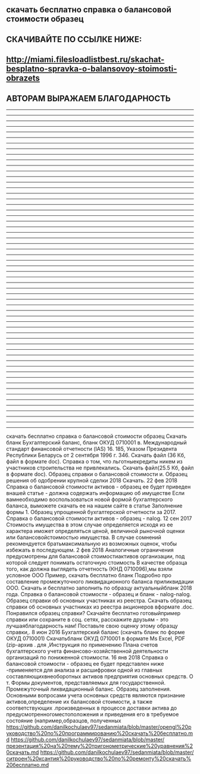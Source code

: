 скачать бесплатно справка о балансовой стоимости образец
--------------------------------------------------
СКАЧИВАЙТЕ ПО ССЫЛКЕ НИЖЕ:
--------------------------------------------------
http://miami.filesloadlistbest.ru/skachat-besplatno-spravka-o-balansovoy-stoimosti-obrazets
--------------------------------------------------
АВТОРАМ ВЫРАЖАЕМ БЛАГОДАРНОСТЬ
--------------------------------------------------
--------------------------------------------------
--------------------------------------------------
--------------------------------------------------
--------------------------------------------------
--------------------------------------------------
--------------------------------------------------
--------------------------------------------------
--------------------------------------------------
--------------------------------------------------
--------------------------------------------------
--------------------------------------------------
--------------------------------------------------
--------------------------------------------------
--------------------------------------------------
--------------------------------------------------
--------------------------------------------------
--------------------------------------------------
--------------------------------------------------
--------------------------------------------------
--------------------------------------------------
--------------------------------------------------
--------------------------------------------------
--------------------------------------------------
--------------------------------------------------
--------------------------------------------------
--------------------------------------------------
--------------------------------------------------
--------------------------------------------------
--------------------------------------------------
--------------------------------------------------
--------------------------------------------------
--------------------------------------------------
--------------------------------------------------
--------------------------------------------------
--------------------------------------------------
--------------------------------------------------
--------------------------------------------------
--------------------------------------------------
--------------------------------------------------
--------------------------------------------------
--------------------------------------------------
--------------------------------------------------
--------------------------------------------------
--------------------------------------------------
--------------------------------------------------
--------------------------------------------------
--------------------------------------------------
--------------------------------------------------
--------------------------------------------------
--------------------------------------------------
--------------------------------------------------
--------------------------------------------------
--------------------------------------------------
--------------------------------------------------
--------------------------------------------------
--------------------------------------------------
--------------------------------------------------
--------------------------------------------------
скачать бесплатно справка о балансовой стоимости образец Скачать бланк Бухгалтерский баланс, бланк ОКУД 0710001 в. Международный стандарт финансовой отчетности (IAS) 16. 185, Указом Президента Республики Беларусь от 2 сентября 1996 г. 346. Скачать файл (36 Кб, файл в формате doc). Справка о том, что льготныекредиты никем из участников строительства не привлекались. Скачать файл(25.5 Кб, файл в формате doc). Образец справки о балансовой стоимости и. Образец решения об одобрении крупной сделки 2018  Скачать. 22 фев 2018  Справка о балансовой стоимости активов - образец ее будет приведен внашей статье - должна содержать информацию об имуществе  Если вамнеобходимо воспользоваться новой формой бухгалтерского баланса, выможете скачать ее на нашем сайте в статье Заполнение формы 1. Образец упрощенной бухгалтерской отчетности за 2017. Справка о балансовой стоимости активов - образец - nalog. 12 сен 2017  Стоимость имущества в этом случае определяется исходя из ее характера иможет определяться ценой, величиной рыночной оценки или балансовойстоимостью имущества. В случае сомнений рекомендуется братьмаксимальную из возможных оценок, чтобы избежать в последующем. 2 фев 2018  Аналогичные ограничения предусмотрены для балансовой стоимостиактивов организации, под которой следует понимать остаточную стоимость В качестве образца того, как должна выглядеть отчетность (КНД 0710096),мы взяли условное ООО Пример, скачать бесплатно бланк
Подробно про составление промежуточного ликвидационного баланса приликвидации ООО. Скачать и бесплатно заполнить по образцу актуальныйбланк 2018 года. Справка о балансовой стоимости - образец и бланк - nalog-nalog. Образец справки об основных участниках из реестра. Скачать образец справки об основных участниках из реестра акционеров вформате .doc. Понравился образец справки? Скачайте бесплатно готовыйпример справки или сохраните в соц. сетях, расскажите друзьям - это лучшаяблагодарность нам! Поставьте свою оценку этому образцу справки,. 8 июн 2016  Бухгалтерский баланс (скачать бланк по форме ОКУД 0710001)  Скачатьбланк ОКУД 0710001 в формате Ms Excel, PDF (zip-архив . для  ,Инструкция по применению Плана счетов бухгалтерского учета финансово-хозяйственной деятельности организаций  по пониженной стоимости. 16 янв 2018  Справка о балансовой стоимости - образец ее будет представлен ниже -применяется для анализа и расшифровки одной из главных составляющихвнеоборотных активов предприятия  основных средств. О т. Формы документов, представляемых для государственной. Промежуточный ликвидационный баланс. Образец заполнения. Основными вопросами учета основных средств являются признание активов,определение их балансовой стоимости, а также соответствующих .произведенных в процессе доставки актива до предусмотренногоместоположения и приведения его в требуемое состояние (например,образцов, полученных
https://github.com/danilkochulaev97/sedanmiata/blob/master/opengl%20руководство%20по%20программированию%20скачать%20бесплатно.md
https://github.com/danilkochulaev97/sedanmiata/blob/master/презентация%20на%20тему%20тригонометрические%20уравнения%20скачать.md
https://github.com/danilkochulaev97/sedanmiata/blob/master/ситроен%20ксантия%20руководство%20по%20ремонту%20скачать%20бесплатно.md